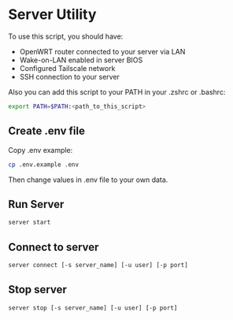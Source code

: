 # Server Utility

To use this script, you should have:
- OpenWRT router connected to your server via LAN
- Wake-on-LAN enabled in server BIOS 
- Configured Tailscale network
- SSH connection to your server

Also you can add this script to your PATH in your .zshrc or .bashrc:
```sh
export PATH=$PATH:<path_to_this_script>
```

## Create .env file

Copy .env example:
```bash
cp .env.example .env
```
Then change values in .env file to your own data.

## Run Server

```bash
server start
```

## Connect to server

```bash
server connect [-s server_name] [-u user] [-p port]
```

## Stop server

```bash
server stop [-s server_name] [-u user] [-p port]
```
